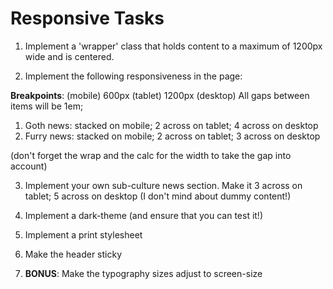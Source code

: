 # Responsive Tasks

1. Implement a 'wrapper' class that holds content to a maximum of 1200px wide and is centered.

2. Implement the following responsiveness in the page:

  **Breakpoints**: (mobile) 600px (tablet) 1200px (desktop)
  All gaps between items will be 1em;

  1. Goth news: stacked on mobile; 2 across on tablet; 4 across on desktop
  2. Furry news: stacked on mobile; 2 across on tablet; 3 across on desktop
  
  (don't forget the wrap and the calc for the width to take the gap into account)

3. Implement your own sub-culture news section. Make it 3 across on tablet; 5 across on desktop (I don't mind about dummy content!)

4. Implement a dark-theme (and ensure that you can test it!)

5. Implement a print stylesheet

6. Make the header sticky

7. **BONUS**: Make the typography sizes adjust to screen-size


